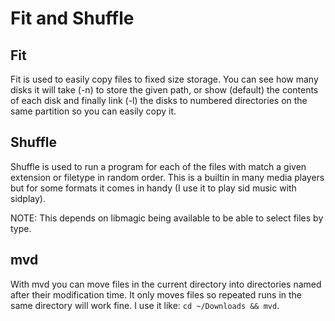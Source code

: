 # Fit and Shuffle

## Fit
Fit is used to easily copy files to fixed size storage. You can see
how many disks it will take (-n) to store the given path, or show
(default) the contents of each disk and finally link (-l) the disks to
numbered directories on the same partition so you can easily copy it.

## Shuffle
Shuffle is used to run a program for each of the files with match
a given extension or filetype in random order. This is a builtin in
many media players but for some formats it comes in handy (I use it
to play sid music with sidplay).

NOTE: This depends on libmagic being available to be able to select
files by type.

## mvd
With mvd you can move files in the current directory into directories
named after their modification time. It only moves files so repeated
runs in the same directory will work fine. I use it like:
`cd ~/Downloads && mvd`.

